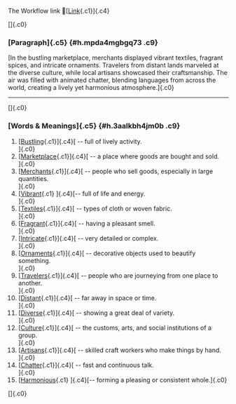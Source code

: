 The Workflow link
👏[[Link](https://www.google.com/url?q=http://www.google.com&sa=D&source=editors&ust=1757367735800538&usg=AOvVaw1WQkgc3aEW2GIPl-uRcu4j){.c1}]{.c4}

[]{.c0}

### [Paragraph]{.c5} {#h.mpda4mgbgq73 .c9}

[In the bustling marketplace, merchants displayed vibrant textiles,
fragrant spices, and intricate ornaments. Travelers from distant lands
marveled at the diverse culture, while local artisans showcased their
craftsmanship. The air was filled with animated chatter, blending
languages from across the world, creating a lively yet harmonious
atmosphere.]{.c0}

------------------------------------------------------------------------

[]{.c0}

### [Words & Meanings]{.c5} {#h.3aalkbh4jm0b .c9}

1.  [[Bustling](https://www.google.com/url?q=http://www.google.com&sa=D&source=editors&ust=1757367735801891&usg=AOvVaw3wZBnUGVGx5ZWi6y0lG2X4){.c1}]{.c4}[ --
    full of lively activity.\
    ]{.c0}
2.  [[Marketplace](https://www.google.com/url?q=http://www.google.com&sa=D&source=editors&ust=1757367735802124&usg=AOvVaw1TeTLg4My9_OsNfy9TTfqf){.c1}]{.c4}[ --
    a place where goods are bought and sold.\
    ]{.c0}
3.  [[Merchants](https://www.google.com/url?q=http://www.google.com&sa=D&source=editors&ust=1757367735802363&usg=AOvVaw2dBsiQT7PYwNBAB5RjRs0U){.c1}]{.c4}[ --
    people who sell goods, especially in large quantities.\
    ]{.c0}
4.  [[Vibrant](https://www.google.com/url?q=http://www.google.com&sa=D&source=editors&ust=1757367735802635&usg=AOvVaw1sDmajKIVnROnvRIMS3fCi){.c1}
    ]{.c4}[-- full of life and energy.\
    ]{.c0}
5.  [[Textiles](https://www.google.com/url?q=http://www.google.com&sa=D&source=editors&ust=1757367735802871&usg=AOvVaw3dsSDoyXCyUitYJGULtBZo){.c1}]{.c4}[ --
    types of cloth or woven fabric.\
    ]{.c0}
6.  [[Fragrant](https://www.google.com/url?q=http://www.google.com&sa=D&source=editors&ust=1757367735803105&usg=AOvVaw0M45WzU0e6V3nNMCLlAgs_){.c1}]{.c4}[ --
    having a pleasant smell.\
    ]{.c0}
7.  [[Intricate](https://www.google.com/url?q=http://www.google.com&sa=D&source=editors&ust=1757367735803331&usg=AOvVaw2zzr4b-w-CkrbGcWjwM5tA){.c1}]{.c4}[ --
    very detailed or complex.\
    ]{.c0}
8.  [[Ornaments](https://www.google.com/url?q=http://www.google.com&sa=D&source=editors&ust=1757367735803541&usg=AOvVaw0kC7BBmMAlvAQMJrxoDdCO){.c1}]{.c4}[ --
    decorative objects used to beautify something.\
    ]{.c0}
9.  [[Travelers](https://www.google.com/url?q=http://www.google.com&sa=D&source=editors&ust=1757367735803787&usg=AOvVaw2y1B3trze0XtHrVTEuuF-M){.c1}]{.c4}[ --
    people who are journeying from one place to another.\
    ]{.c0}
10. [[Distant](https://www.google.com/url?q=http://www.google.com&sa=D&source=editors&ust=1757367735804053&usg=AOvVaw0Dh8FO2_Q3Fnm8fNYtfHi_){.c1}]{.c4}[ --
    far away in space or time.\
    ]{.c0}
11. [[Diverse](https://www.google.com/url?q=http://www.google.com&sa=D&source=editors&ust=1757367735804263&usg=AOvVaw1UtC96arp5sN5rneDo3faB){.c1}]{.c4}[ --
    showing a great deal of variety.\
    ]{.c0}
12. [[Culture](https://www.google.com/url?q=http://www.google.com&sa=D&source=editors&ust=1757367735804498&usg=AOvVaw2jBL6m8pjwEpfFQ1gLAYxM){.c1}]{.c4}[ --
    the customs, arts, and social institutions of a group.\
    ]{.c0}
13. [[Artisans](https://www.google.com/url?q=http://www.google.com&sa=D&source=editors&ust=1757367735804760&usg=AOvVaw0qDgv6xBRovlwCamfLbCol){.c1}]{.c4}[ --
    skilled craft workers who make things by hand.\
    ]{.c0}
14. [[Chatter](https://www.google.com/url?q=http://www.google.com&sa=D&source=editors&ust=1757367735805017&usg=AOvVaw3cAv8Qo-BSzni6kwBVCJ0_){.c1}]{.c4}[ --
    fast and continuous talk.\
    ]{.c0}
15. [[Harmonious](https://www.google.com/url?q=http://www.google.com&sa=D&source=editors&ust=1757367735805248&usg=AOvVaw0hRqCcxZ7asUzp3pvDqxuu){.c1}
    ]{.c4}[-- forming a pleasing or consistent whole.]{.c0}

[]{.c0}
